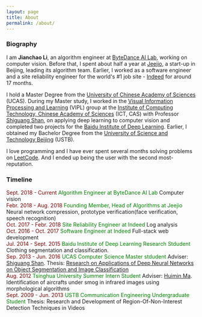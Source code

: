 ```yaml
---
layout: page
title: About
permalink: /about/
---
```


### Biography

I am **Jianchao Li**, an algorithm engineer at [ByteDance AI Lab](http://ailab.bytedance.com/), working on computer vision. Before that, I spent about half a year at [Jeejio](http://jeejio.com/en), a start-up in Beijing, leading its algorithm team. Earlier, I worked as a software engineer and a site reliability engineer for the world's #1 job site - [Indeed](https://www.indeed.com) for around 17 months. 

I hold a Master Degree from the [University of Chinese Academy of Sciences](http://www.ucas.edu.cn/) (UCAS). During my Master study, I worked in the [Visual Information Processing and Learning](http://vipl.ict.ac.cn/) (VIPL) group at the [Institute of Computing Technology, Chinese Academy of Sciences](http://www.ict.ac.cn/) (ICT, CAS) with Professor [Shiguang Shan](http://scholar.google.com/citations?user=Vkzd7MIAAAAJ&hl=en), on applying deep learning to computer vision and completed two projects for the [Baidu Institute of Deep Learning](http://research.baidu.com/institute-of-deep-learning/). Earlier, I obtained my Bachelor Degree from the [University of Science and Technology Beijing](http://www.ustb.edu.cn/) (USTB). 

I love programming and I have ever spent several months solving problems on [LeetCode](https://leetcode.com/). And I ended up being the user with the second most-reputation.

### Timeline
<span style="color:rgb(132,0,0)">Sept. 2018 - Current</span> <span style="color:rgb(0,132,0)">Algorithm Engineer at ByteDance AI Lab</span> Computer vision<br/>
<span style="color:rgb(132,0,0)">Febr. 2018 - Aug. 2018</span> <span style="color:rgb(0,132,0)">Founding Member, Head of Algorithms at Jeejio</span> Neural network compression, prototype verification(face verification, speech recognition)<br/>
<span style="color:rgb(132,0,0)">Oct. 2017 - Febr. 2018</span> <span style="color:rgb(0,132,0)">Site Reliability Engineer at Indeed</span> Log analysis<br/>
<span style="color:rgb(132,0,0)">Oct. 2016 - Oct. 2017</span> <span style="color:rgb(0,132,0)">Software Engineer at Indeed</span> Full-stack web development<br/>
<span style="color:rgb(132,0,0)">Jul. 2014 - Sept. 2015</span> <span style="color: rgb(0,132,0)">Baidu Institute of Deep Learning Research Stdudent</span> Clothing segmentation and classification.<br/>
<span style="color:rgb(132,0,0)">Sep. 2013 - Jun. 2016</span> <span style="color: rgb(0,132,0)">UCAS Computer Science Master stdudent</span> Adviser: [Shiguang Shan](http://scholar.google.com/citations?user=Vkzd7MIAAAAJ&hl=en). Thesis: [Research on Applications of Deep Neural Networks on Object Segmentation and Image Classification](http://d.wanfangdata.com.cn/Thesis/Y3152987)<br/>
<span style="color:rgb(132,0,0)">Aug. 2012</span> <span style="color: rgb(0,132,0)">Tsinghua University Summer Intern Student</span> Adviser: [Huimin Ma](http://3dimage.ee.tsinghua.edu.cn/mhm). Identification of aircrafts under smog in infrared images using morphological algorithms<br/>
<span style="color:rgb(132,0,0)">Sept. 2009 - Jun. 2013</span> <span style="color:rgb(0,132,0)">USTB Communication Engineering Undergraduate Student</span> Thesis: Research and Development of Region-Of-Non-Interest Detection Techniques in Videos

[jekyll-organization]: https://github.com/jekyll
